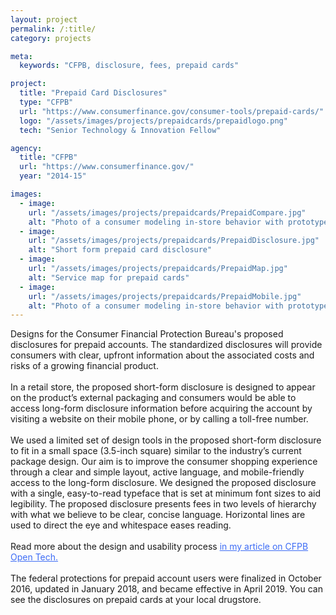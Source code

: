 ```yaml
---
layout: project
permalink: /:title/
category: projects

meta:
  keywords: "CFPB, disclosure, fees, prepaid cards"

project:
  title: "Prepaid Card Disclosures"
  type: "CFPB"
  url: "https://www.consumerfinance.gov/consumer-tools/prepaid-cards/"
  logo: "/assets/images/projects/prepaidcards/prepaidlogo.png"
  tech: "Senior Technology & Innovation Fellow"

agency:
  title: "CFPB"
  url: "https://www.consumerfinance.gov/"
  year: "2014-15"

images:
  - image:
    url: "/assets/images/projects/prepaidcards/PrepaidCompare.jpg"
    alt: "Photo of a consumer modeling in-store behavior with prototypes of the proposed short form disclosures"
  - image:
    url: "/assets/images/projects/prepaidcards/PrepaidDisclosure.jpg"
    alt: "Short form prepaid card disclosure"
  - image:
    url: "/assets/images/projects/prepaidcards/PrepaidMap.jpg"
    alt: "Service map for prepaid cards"
  - image:
    url: "/assets/images/projects/prepaidcards/PrepaidMobile.jpg"
    alt: "Photo of a consumer modeling in-store behavior with prototypes of the proposed short form disclosures"
---
```

<p>Designs for the Consumer Financial Protection Bureau's proposed disclosures for prepaid accounts. The standardized disclosures will provide consumers with clear, upfront information about the associated costs and risks of a growing financial product. 
<br>
<br>
In a retail store, the proposed short-form disclosure is designed to appear on the product’s external packaging and consumers would be able to access long-form disclosure information before acquiring the account by visiting a website on their mobile phone, or by calling a toll-free number.
<br>
<br>
We used a limited set of design tools in the proposed short-form disclosure to fit in a small space (3.5-inch square) similar to the industry’s current package design. Our aim is to improve the consumer shopping experience through a clear and simple layout, active language, and mobile-friendly access to the long-form disclosure. We designed the proposed disclosure with a single, easy-to-read typeface that is set at minimum font sizes to aid legibility. The proposed disclosure presents fees in two levels of hierarchy with what we believe to be clear, concise language. Horizontal lines are used to direct the eye and whitespace eases reading.
<br>
<br>
Read more about the design and usability process <a style="color:#3D6CF5" href="https://cfpb.github.io/articles/designing-prepaid-card-disclosures/">in my article on CFPB Open Tech.</a> 
<br>
<br>
The federal protections for prepaid account users were finalized in October 2016, updated in January 2018, and became effective in April 2019. You can see the disclosures on prepaid cards at your local drugstore. </p>